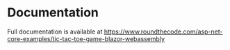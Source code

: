 # Documentation

Full documentation is available at https://www.roundthecode.com/asp-net-core-examples/tic-tac-toe-game-blazor-webassembly
